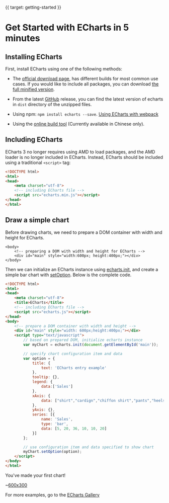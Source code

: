 {{ target: getting-started }}
# Get Started with ECharts in 5 minutes

## Installing ECharts

First, install ECharts using one of the following methods:

* The [official download page](https://ecomfe.github.io/echarts-doc/public/en/download.html), has different builds for most common use cases. If you would like to include all packages, you can download [the full minified version](http://echarts.baidu.com/dist/echarts.min.js).

* From the latest [GitHub](https://github.com/ecomfe/echarts) release, you can find the latest version of echarts in `dist` directory of the unzipped files.

* Using npm: `npm install echarts --save`. [Using ECharts with webpack](https://ecomfe.github.io/echarts-doc/public/en/tutorial.html#Use%20ECharts%20with%20webpack)

* Using the [online build tool](http://echarts.baidu.com/builder.html) (Currently available in Chinese only).

## Including ECharts

ECharts 3 no longer requires using AMD to load packages, and the AMD loader is no longer included in ECharts. Instead, ECharts should be included using a traditional `<script>` tag:

```html
<!DOCTYPE html>
<html>
<head>
    <meta charset="utf-8">
    <!-- including ECharts file -->
    <script src="echarts.min.js"></script>
</head>
</html>
```

## Draw a simple chart

Before drawing charts, we need to prepare a DOM container with width and height for ECharts.

```
<body>
    <!-- preparing a DOM with width and height for ECharts -->
    <div id="main" style="width:600px; height:400px;"></div>
</body>
```

Then we can initialize an ECharts instance using [echarts.init](api.html#echarts.init), and create a simple bar chart with [setOption](api.html#echartsInstance.setOption). Below is the complete code.


```html
<!DOCTYPE html>
<html>
<head>
    <meta charset="utf-8">
    <title>ECharts</title>
    <!-- including ECharts file -->
    <script src="echarts.js"></script>
</head>
<body>
    <!-- prepare a DOM container with width and height -->
    <div id="main" style="width: 600px;height:400px;"></div>
    <script type="text/javascript">
        // based on prepared DOM, initialize echarts instance
        var myChart = echarts.init(document.getElementById('main'));

        // specify chart configuration item and data
        var option = {
            title: {
                text: 'ECharts entry example'
            },
            tooltip: {},
            legend: {
                data:['Sales']
            },
            xAxis: {
                data: ["shirt","cardign","chiffon shirt","pants","heels","socks"]
            },
            yAxis: {},
            series: [{
                name: 'Sales',
                type: 'bar',
                data: [5, 20, 36, 10, 10, 20]
            }]
        };

        // use configuration item and data specified to show chart
        myChart.setOption(option);
    </script>
</body>
</html>
```

You've made your first chart!

~[600x300](${galleryViewPath}doc-example/getting-started&reset=1&edit=1)

For more examples, go to the [ECharts Gallery](${galleryEditorPath}doc-example/getting-started)
